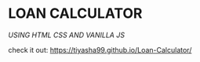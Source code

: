 # LOAN CALCULATOR

*USING HTML CSS AND VANILLA JS*

check it out: https://tiyasha99.github.io/Loan-Calculator/